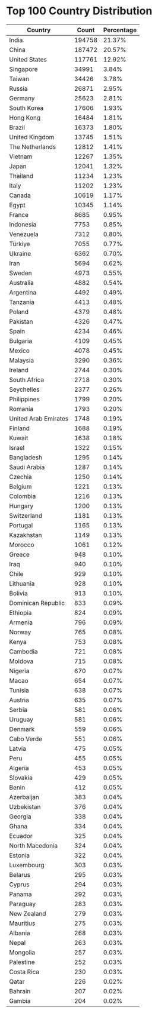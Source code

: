 # Top 100 Country Distribution
| Country | Count | Percentage |
|----|----|----|
| India | 194758 | 21.37% |
| China | 187472 | 20.57% |
| United States | 117761 | 12.92% |
| Singapore | 34991 | 3.84% |
| Taiwan | 34426 | 3.78% |
| Russia | 26871 | 2.95% |
| Germany | 25623 | 2.81% |
| South Korea | 17606 | 1.93% |
| Hong Kong | 16484 | 1.81% |
| Brazil | 16373 | 1.80% |
| United Kingdom | 13745 | 1.51% |
| The Netherlands | 12812 | 1.41% |
| Vietnam | 12267 | 1.35% |
| Japan | 12041 | 1.32% |
| Thailand | 11234 | 1.23% |
| Italy | 11202 | 1.23% |
| Canada | 10619 | 1.17% |
| Egypt | 10345 | 1.14% |
| France | 8685 | 0.95% |
| Indonesia | 7753 | 0.85% |
| Venezuela | 7312 | 0.80% |
| Türkiye | 7055 | 0.77% |
| Ukraine | 6362 | 0.70% |
| Iran | 5694 | 0.62% |
| Sweden | 4973 | 0.55% |
| Australia | 4882 | 0.54% |
| Argentina | 4492 | 0.49% |
| Tanzania | 4413 | 0.48% |
| Poland | 4379 | 0.48% |
| Pakistan | 4326 | 0.47% |
| Spain | 4234 | 0.46% |
| Bulgaria | 4109 | 0.45% |
| Mexico | 4078 | 0.45% |
| Malaysia | 3290 | 0.36% |
| Ireland | 2744 | 0.30% |
| South Africa | 2718 | 0.30% |
| Seychelles | 2377 | 0.26% |
| Philippines | 1799 | 0.20% |
| Romania | 1793 | 0.20% |
| United Arab Emirates | 1748 | 0.19% |
| Finland | 1688 | 0.19% |
| Kuwait | 1638 | 0.18% |
| Israel | 1322 | 0.15% |
| Bangladesh | 1295 | 0.14% |
| Saudi Arabia | 1287 | 0.14% |
| Czechia | 1250 | 0.14% |
| Belgium | 1221 | 0.13% |
| Colombia | 1216 | 0.13% |
| Hungary | 1200 | 0.13% |
| Switzerland | 1181 | 0.13% |
| Portugal | 1165 | 0.13% |
| Kazakhstan | 1149 | 0.13% |
| Morocco | 1061 | 0.12% |
| Greece | 948 | 0.10% |
| Iraq | 940 | 0.10% |
| Chile | 929 | 0.10% |
| Lithuania | 928 | 0.10% |
| Bolivia | 913 | 0.10% |
| Dominican Republic | 833 | 0.09% |
| Ethiopia | 824 | 0.09% |
| Armenia | 796 | 0.09% |
| Norway | 765 | 0.08% |
| Kenya | 753 | 0.08% |
| Cambodia | 721 | 0.08% |
| Moldova | 715 | 0.08% |
| Nigeria | 670 | 0.07% |
| Macao | 654 | 0.07% |
| Tunisia | 638 | 0.07% |
| Austria | 635 | 0.07% |
| Serbia | 581 | 0.06% |
| Uruguay | 581 | 0.06% |
| Denmark | 559 | 0.06% |
| Cabo Verde | 551 | 0.06% |
| Latvia | 475 | 0.05% |
| Peru | 455 | 0.05% |
| Algeria | 453 | 0.05% |
| Slovakia | 429 | 0.05% |
| Benin | 412 | 0.05% |
| Azerbaijan | 383 | 0.04% |
| Uzbekistan | 376 | 0.04% |
| Georgia | 338 | 0.04% |
| Ghana | 334 | 0.04% |
| Ecuador | 325 | 0.04% |
| North Macedonia | 324 | 0.04% |
| Estonia | 322 | 0.04% |
| Luxembourg | 303 | 0.03% |
| Belarus | 295 | 0.03% |
| Cyprus | 294 | 0.03% |
| Panama | 292 | 0.03% |
| Paraguay | 283 | 0.03% |
| New Zealand | 279 | 0.03% |
| Mauritius | 275 | 0.03% |
| Albania | 268 | 0.03% |
| Nepal | 263 | 0.03% |
| Mongolia | 257 | 0.03% |
| Palestine | 252 | 0.03% |
| Costa Rica | 230 | 0.03% |
| Qatar | 226 | 0.02% |
| Bahrain | 207 | 0.02% |
| Gambia | 204 | 0.02% |
